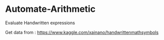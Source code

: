 # Automate-Arithmetic
Evaluate Handwritten expressions

Get data from : https://www.kaggle.com/xainano/handwrittenmathsymbols 
